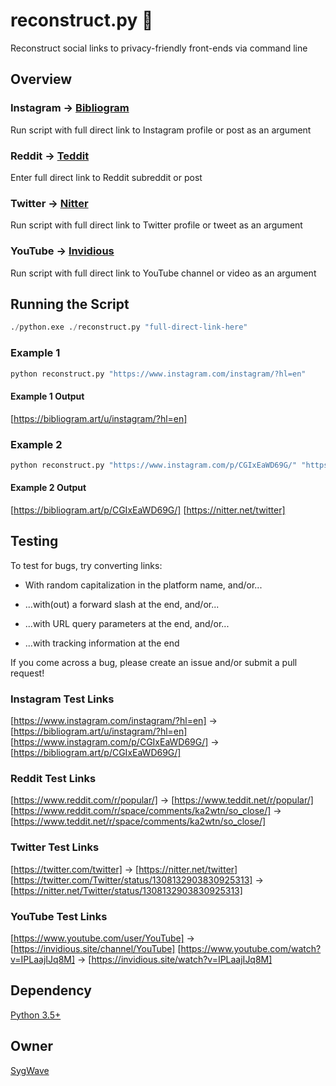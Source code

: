 # reconstruct.py 🐍

Reconstruct social links to privacy-friendly front-ends via command line

## Overview

### Instagram -> [Bibliogram](https://github.com/cloudrac3r/bibliogram)

Run script with full direct link to Instagram profile or post as an argument

### Reddit -> [Teddit](https://codeberg.org/teddit/teddit)

Enter full direct link to Reddit subreddit or post

### Twitter -> [Nitter](https://github.com/zedeus/nitter)

Run script with full direct link to Twitter profile or tweet as an argument

### YouTube -> [Invidious](https://github.com/iv-org/invidious)

Run script with full direct link to YouTube channel or video as an argument

## Running the Script

```python
./python.exe ./reconstruct.py "full-direct-link-here"
```

### Example 1

```python
python reconstruct.py "https://www.instagram.com/instagram/?hl=en"
```

#### Example 1 Output
  
[https://bibliogram.art/u/instagram/?hl=en]

### Example 2

```python
python reconstruct.py "https://www.instagram.com/p/CGIxEaWD69G/" "https://twitter.com/twitter"
```

#### Example 2 Output
  
[https://bibliogram.art/p/CGIxEaWD69G/]
[https://nitter.net/twitter]

## Testing

To test for bugs, try converting links:

* With random capitalization in the platform name, and/or...
  
* ...with(out) a forward slash at the end, and/or...
  
* ...with URL query parameters at the end, and/or...
  
* ...with tracking information at the end
  
If you come across a bug, please create an issue and/or submit a pull request!

### Instagram Test Links

[https://www.instagram.com/instagram/?hl=en] -> [https://bibliogram.art/u/instagram/?hl=en]
[https://www.instagram.com/p/CGIxEaWD69G/] -> [https://bibliogram.art/p/CGIxEaWD69G/]

### Reddit Test Links

[https://www.reddit.com/r/popular/] -> [https://www.teddit.net/r/popular/]
[https://www.reddit.com/r/space/comments/ka2wtn/so_close/] -> [https://www.teddit.net/r/space/comments/ka2wtn/so_close/]

### Twitter Test Links

[https://twitter.com/twitter] -> [https://nitter.net/twitter]
[https://twitter.com/Twitter/status/1308132903830925313] -> [https://nitter.net/Twitter/status/1308132903830925313]

### YouTube Test Links

[https://www.youtube.com/user/YouTube] -> [https://invidious.site/channel/YouTube]
[https://www.youtube.com/watch?v=IPLaajIJq8M] -> [https://invidious.site/watch?v=IPLaajIJq8M]

## Dependency

[Python 3.5+](https://www.python.org/)

## Owner

[SygWave](https://sygwave.github.io)
